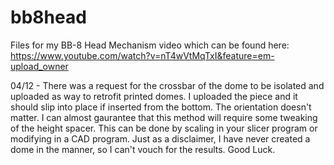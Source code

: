 # bb8head
Files for my BB-8 Head Mechanism video which can be found here: https://www.youtube.com/watch?v=nT4wVtMqTxI&feature=em-upload_owner

04/12 -  There was a request for the crossbar of the dome to be isolated and uploaded as way to retrofit printed domes.  I uploaded the piece and it should slip into place if inserted from the bottom.  The orientation doesn't matter.  I can almost gaurantee that this method will require some tweaking of the height spacer. This can be done by scaling in your slicer program or modifying in a CAD program.  Just as a disclaimer, I have never created a dome in the manner, so I can't vouch for the results. Good Luck. 
